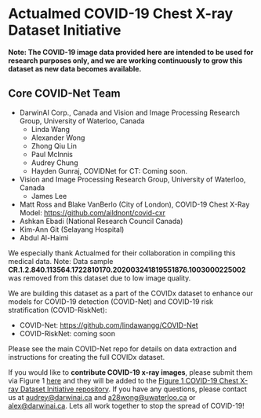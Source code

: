 # Actualmed COVID-19 Chest X-ray Dataset Initiative

**Note: The COVID-19 image data provided here are intended to be used for research purposes only, and we are working continuously to grow this dataset as new data becomes available.**

## Core COVID-Net Team
* DarwinAI Corp., Canada and Vision and Image Processing Research Group, University of Waterloo, Canada
	* Linda Wang
	* Alexander Wong
	* Zhong Qiu Lin
	* Paul McInnis
	* Audrey Chung
	* Hayden Gunraj, COVIDNet for CT: Coming soon.
* Vision and Image Processing Research Group, University of Waterloo, Canada
	* James Lee
* Matt Ross and Blake VanBerlo (City of London), COVID-19 Chest X-Ray Model: https://github.com/aildnont/covid-cxr
* Ashkan Ebadi (National Research Council Canada)
* Kim-Ann Git (Selayang Hospital)
* Abdul Al-Haimi

We especially thank Actualmed for their collaboration in compiling this medical data.
Note: Data sample **CR.1.2.840.113564.1722810170.202003241819551876.1003000225002** was removed from this dataset due to low image quality.

We are building this dataset as a part of the COVIDx dataset to enhance our models for COVID-19 detection (COVID-Net) and COVID-19 risk stratification (COVID-RiskNet):
* COVID-Net: https://github.com/lindawangg/COVID-Net
* COVID-RiskNet: coming soon

Please see the main COVID-Net repo for details on data extraction and instructions for creating the full COVIDx dataset.

If you would like to **contribute COVID-19 x-ray images**, please submit them via Figure 1 [here](https://figure1.typeform.com/to/lLrHwv) and they will be added to the [Figure 1 COVID-19 Chest X-ray Dataset Initiative repository](https://github.com/agchung/Figure1-COVID-chestxray-dataset). If you have any questions, please contact us at audrey@darwinai.ca and a28wong@uwaterloo.ca or alex@darwinai.ca. Lets all work together to stop the spread of COVID-19!

